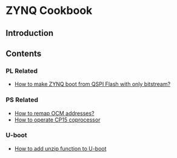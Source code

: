 # ZYNQ Cookbook #

## Introduction ##

## Contents ##
### PL Related ###
- [How to make ZYNQ boot from QSPI Flash with only bitstream?](recipe/ZynqConfigBitFromQspi.md)

### PS Related ###
- [How to remap OCM addresses?](recipe/HowToRemapOCM.md)
- [How to operate CP15 coprocessor](recipe/HowToOperateCP15.md)

### U-boot ###
- [How to add unzip function to U-boot](recipe/HowToAddUnzipFunctionToUBoot.md)
